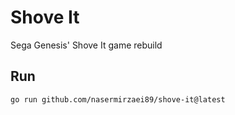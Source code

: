 # Shove It
Sega Genesis' Shove It game rebuild

## Run

```shell
go run github.com/nasermirzaei89/shove-it@latest
```